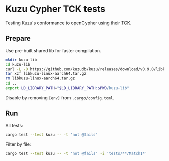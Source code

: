 # Kuzu Cypher TCK tests

Testing Kuzu's conformance to openCypher using their [TCK](https://github.com/opencypher/openCypher/tree/main/tck).

## Prepare

Use pre-built shared lib for faster compilation.

```bash
mkdir kuzu-lib
cd kuzu-lib
curl -L -O https://github.com/kuzudb/kuzu/releases/download/v0.9.0/libkuzu-linux-aarch64.tar.gz
tar xzf libkuzu-linux-aarch64.tar.gz
rm libkuzu-linux-aarch64.tar.gz
cd ..
export LD_LIBRARY_PATH="$LD_LIBRARY_PATH:$PWD/kuzu-lib"
```

Disable by removing `[env]` from `.cargo/config.toml`.

## Run

All tests:

```bash
cargo test --test kuzu -- -t 'not @fails'
```

Filter by file:

```bash
cargo test --test kuzu -- -t 'not @fails' -i 'tests/**/Match1*'
```

